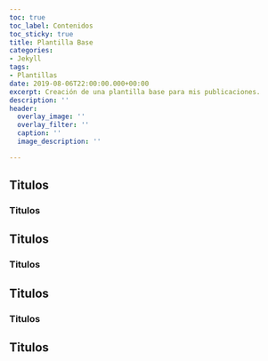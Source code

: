 ```yaml
---
toc: true
toc_label: Contenidos
toc_sticky: true
title: Plantilla Base
categories:
- Jekyll
tags:
- Plantillas
date: 2019-08-06T22:00:00.000+00:00
excerpt: Creación de una plantilla base para mis publicaciones.
description: ''
header:
  overlay_image: ''
  overlay_filter: ''
  caption: ''
  image_description: ''

---
```

## Titulos

### Titulos

## Titulos

### Titulos

## Titulos

### Titulos

## Titulos